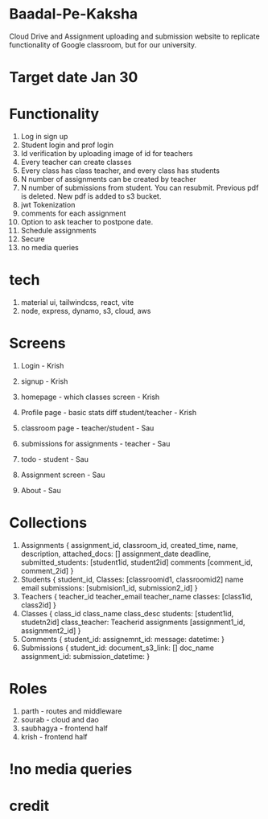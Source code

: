 # Baadal-Pe-Kaksha
Cloud Drive and Assignment uploading and submission website to replicate functionality of Google classroom, but for our university. 

# Target date Jan 30

# Functionality
1. Log in sign up
2. Student login and prof login
3. Id verification by uploading image of id for teachers
4. Every teacher can create classes
5. Every class has class teacher, and every class has students
6. N number of assignments can be created by teacher
7. N number of submissions from student. You can resubmit. Previous pdf is deleted. New pdf is added to s3 bucket.
8. jwt Tokenization
9. comments for each assignment
10. Option to ask teacher to postpone date.
11. Schedule assignments
12. Secure
13. no media queries
    
# tech
1. material ui, tailwindcss, react, vite
2. node, express, dynamo, s3, cloud, aws

# Screens
1. Login - Krish
2. signup - Krish
3. homepage - which classes screen - Krish
4. Profile page - basic stats diff student/teacher - Krish
   
6. classroom page - teacher/student - Sau
7. submissions for assignments - teacher - Sau
8. todo - student - Sau
9. Assignment screen - Sau
10. About - Sau

# Collections
1. Assignments
{
  assignment_id,
  classroom_id,
  created_time,
  name,
  description,
  attached_docs: []
  assignment_date
  deadline,
  submitted_students: [student1id, student2id]
  comments [comment_id, comment_2id]
}
1. Students
{
  student_id,
  Classes: [classroomid1, classroomid2]
  name
  email
  submissions: [submision1_id, submission2_id]
}
3. Teachers
{
  teacher_id
  teacher_email
  teacher_name
  classes: [class1id, class2id]
}
7. Classes
{
  class_id
  class_name
  class_desc
  students: [student1id, studetn2id]
  class_teacher: Teacherid
  assignments [assignment1_id, assignment2_id] 
}
9. Comments
{
  student_id:
  assignemnt_id:
  message:
  datetime:
}
11. Submissions
{
  student_id:
  document_s3_link: []
  doc_name
  assignment_id:
  submission_datetime:
}

# Roles
1. parth - routes and middleware
2. sourab - cloud and dao
3. saubhagya - frontend half
4. krish - frontend half


# !no media queries
# credit

